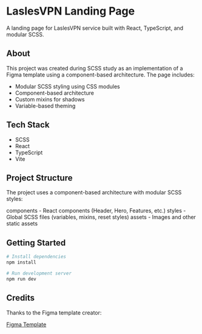 # LaslesVPN Landing Page

A landing page for LaslesVPN service built with React, TypeScript,
and modular SCSS.

## About

This project was created during SCSS study as an implementation of a Figma
template using a component-based architecture. The page includes:

- Modular SCSS styling using CSS modules
- Component-based architecture
- Custom mixins for shadows
- Variable-based theming

## Tech Stack

- SCSS
- React
- TypeScript
- Vite

## Project Structure

The project uses a component-based architecture with modular SCSS styles:

components - React components (Header, Hero, Features, etc.)
styles - Global SCSS files (variables, mixins, reset styles)
assets - Images and other static assets

## Getting Started

```bash
# Install dependencies
npm install

# Run development server
npm run dev
```

## Credits

Thanks to the Figma template creator:

[Figma Template](https://www.figma.com/community/file/858999227165747995)